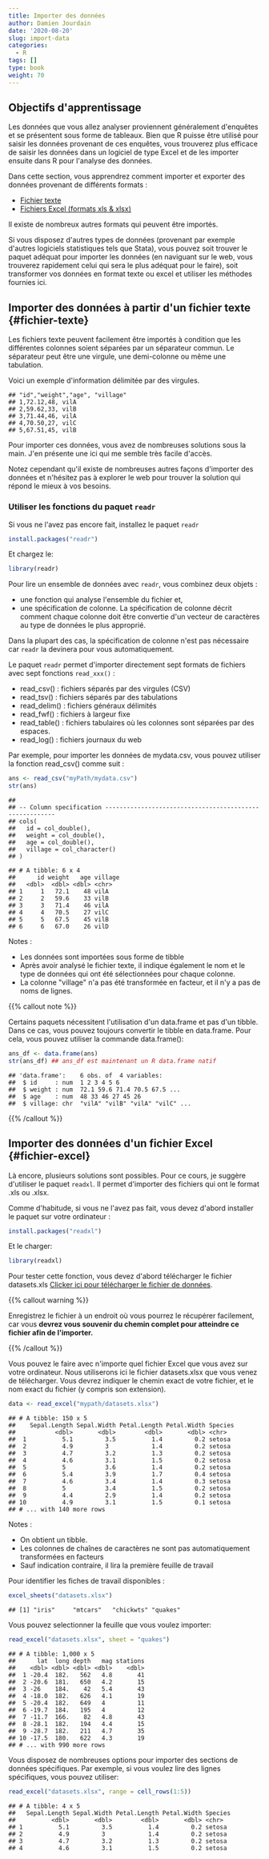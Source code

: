 ```yaml
---
title: Importer des données
author: Damien Jourdain
date: '2020-08-20'
slug: import-data
categories:
  - R
tags: []
type: book
weight: 70
---
```

## Objectifs d'apprentissage

Les données que vous allez analyser proviennent généralement d'enquêtes et se présentent sous forme de tableaux. Bien que R puisse être utilisé pour saisir les données provenant de ces enquêtes, vous trouverez plus efficace de saisir les données dans un logiciel de type Excel et de les importer ensuite dans R pour l'analyse des données.  

Dans cette section, vous apprendrez comment importer et exporter des données provenant de différents formats :
  
+ [Fichier texte](#fichier-texte)
+ [Fichiers Excel (formats xls & xlsx)](#fichier-excel)
      
Il existe de nombreux autres formats qui peuvent être importés. 
      
Si vous disposez d'autres types de données (provenant par exemple d'autres logiciels statistiques tels que Stata), vous pouvez soit trouver le paquet adéquat pour importer les données (en naviguant sur le web, vous trouverez rapidement celui qui sera le plus adéquat pour le faire), soit transformer vos données en format texte ou excel et utiliser les méthodes fournies ici.
    
## Importer des données à partir d'un fichier texte {#fichier-texte}
    
Les fichiers texte peuvent facilement être importés à condition que les différentes colonnes soient séparées par un séparateur commun. Le séparateur peut être une virgule, une demi-colonne ou même une tabulation.
    
Voici un exemple d'information délimitée par des virgules.


```
## "id","weight","age", "village"
## 1,72.12,48, vilA
## 2,59.62,33, vilB
## 3,71.44,46, vilA
## 4,70.50,27, vilC
## 5,67.51,45, vilB
```


Pour importer ces données, vous avez de nombreuses solutions sous la main. J'en présente une ici qui me semble très facile d'accès. 

Notez cependant qu'il existe de nombreuses autres façons d'importer des données et n'hésitez pas à explorer le web pour trouver la solution qui répond le mieux à vos besoins.

### Utiliser les fonctions du paquet `readr` 

Si vous ne l'avez pas encore fait, installez le paquet `readr`

```r
install.packages("readr")
```
    
Et chargez le:

```r
library(readr)
```
    
Pour lire un ensemble de données avec `readr`, vous combinez deux objets : 
      
+ une fonction qui analyse l'ensemble du fichier et, 
+ une spécification de colonne. La spécification de colonne décrit comment chaque colonne doit être convertie d'un vecteur de caractères au type de données le plus approprié. 
    
Dans la plupart des cas, la spécification de colonne n'est pas nécessaire car `readr` la devinera pour vous automatiquement.

Le paquet `readr` permet d'importer directement sept formats de fichiers avec sept fonctions `read_xxx()` :

+ read_csv() : fichiers séparés par des virgules (CSV)
+ read_tsv() : fichiers séparés par des tabulations
+ read_delim() : fichiers généraux délimités
+ read_fwf() : fichiers à largeur fixe
+ read_table() : fichiers tabulaires où les colonnes sont séparées par des espaces.
+ read_log() : fichiers journaux du web

Par exemple, pour importer les données de mydata.csv, vous pouvez utiliser la fonction read_csv() comme suit :


```r
ans <- read_csv("myPath/mydata.csv")
str(ans)
```


```
## 
## -- Column specification --------------------------------------------------------
## cols(
##   id = col_double(),
##   weight = col_double(),
##   age = col_double(),
##   village = col_character()
## )
```

```
## # A tibble: 6 x 4
##      id weight   age village
##   <dbl>  <dbl> <dbl> <chr>  
## 1     1   72.1    48 vilA   
## 2     2   59.6    33 vilB   
## 3     3   71.4    46 vilA   
## 4     4   70.5    27 vilC   
## 5     5   67.5    45 vilB   
## 6     6   67.0    26 vilD
```

Notes : 

+ Les données sont importées sous forme de tibble
+ Après avoir analysé le fichier texte, il indique également le nom et le type de données qui ont été sélectionnées pour chaque colonne. 
+ La colonne "village" n'a pas été transformée en facteur, et il n'y a pas de noms de lignes. 

{{% callout note %}}

Certains paquets nécessitent l'utilisation d'un data.frame et pas d'un tibble. Dans ce cas, vous pouvez toujours convertir 
le tibble en data.frame. Pour cela, vous pouvez utiliser la commande data.frame():
      

```r
ans_df <- data.frame(ans)
str(ans_df) ## ans_df est maintenant un R data.frame natif
```

```
## 'data.frame':	6 obs. of  4 variables:
##  $ id     : num  1 2 3 4 5 6
##  $ weight : num  72.1 59.6 71.4 70.5 67.5 ...
##  $ age    : num  48 33 46 27 45 26
##  $ village: chr  "vilA" "vilB" "vilA" "vilC" ...
```
    
{{% /callout %}}
    


## Importer des données d'un fichier Excel {#fichier-excel}

Là encore, plusieurs solutions sont possibles. Pour ce cours, je suggère d'utiliser le paquet `readxl`. Il permet d'importer des fichiers qui ont le format .xls ou .xlsx. 

Comme d'habitude, si vous ne l'avez pas fait, vous devez d'abord installer le paquet sur votre ordinateur :

```r
install.packages("readxl")
```

Et le charger:

```r
library(readxl)
```

Pour tester cette fonction, vous devez d'abord télécharger le fichier datasets.xls
[Clicker ici pour télécharger le fichier de données](/files/datasets.xlsx). 

{{% callout warning %}}

Enregistrez le fichier à un endroit où vous pourrez le récupérer facilement, car vous **devrez vous souvenir du chemin complet pour atteindre ce fichier afin de l'importer.**

{{% /callout %}}

Vous pouvez le faire avec n'importe quel fichier Excel que vous avez sur votre ordinateur. Nous utiliserons ici le fichier datasets.xlsx que vous venez de télécharger. Vous devrez indiquer le chemin exact de votre fichier, et le nom exact du fichier (y compris son extension).


```r
data <- read_excel("mypath/datasets.xlsx")
```


```
## # A tibble: 150 x 5
##    Sepal.Length Sepal.Width Petal.Length Petal.Width Species
##           <dbl>       <dbl>        <dbl>       <dbl> <chr>  
##  1          5.1         3.5          1.4         0.2 setosa 
##  2          4.9         3            1.4         0.2 setosa 
##  3          4.7         3.2          1.3         0.2 setosa 
##  4          4.6         3.1          1.5         0.2 setosa 
##  5          5           3.6          1.4         0.2 setosa 
##  6          5.4         3.9          1.7         0.4 setosa 
##  7          4.6         3.4          1.4         0.3 setosa 
##  8          5           3.4          1.5         0.2 setosa 
##  9          4.4         2.9          1.4         0.2 setosa 
## 10          4.9         3.1          1.5         0.1 setosa 
## # ... with 140 more rows
```

Notes : 

+ On obtient un tibble. 
+ Les colonnes de chaînes de caractères ne sont pas automatiquement transformées en facteurs
+ Sauf indication contraire, il lira la première feuille de travail  

Pour identifier les fiches de travail disponibles :

```r
excel_sheets("datasets.xlsx")
```

```
## [1] "iris"     "mtcars"   "chickwts" "quakes"
```

Vous pouvez selectionner la feuille que vous voulez importer:

```r
read_excel("datasets.xlsx", sheet = "quakes")
```

```
## # A tibble: 1,000 x 5
##      lat  long depth   mag stations
##    <dbl> <dbl> <dbl> <dbl>    <dbl>
##  1 -20.4  182.   562   4.8       41
##  2 -20.6  181.   650   4.2       15
##  3 -26    184.    42   5.4       43
##  4 -18.0  182.   626   4.1       19
##  5 -20.4  182.   649   4         11
##  6 -19.7  184.   195   4         12
##  7 -11.7  166.    82   4.8       43
##  8 -28.1  182.   194   4.4       15
##  9 -28.7  182.   211   4.7       35
## 10 -17.5  180.   622   4.3       19
## # ... with 990 more rows
```

Vous disposez de nombreuses options pour importer des sections de données spécifiques. 
Par exemple, si vous voulez lire des lignes spécifiques, vous pouvez utiliser:


```r
read_excel("datasets.xlsx", range = cell_rows(1:5))
```

```
## # A tibble: 4 x 5
##   Sepal.Length Sepal.Width Petal.Length Petal.Width Species
##          <dbl>       <dbl>        <dbl>       <dbl> <chr>  
## 1          5.1         3.5          1.4         0.2 setosa 
## 2          4.9         3            1.4         0.2 setosa 
## 3          4.7         3.2          1.3         0.2 setosa 
## 4          4.6         3.1          1.5         0.2 setosa
```


